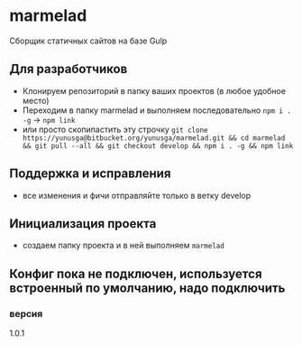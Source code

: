 # marmelad

Сборщик статичных сайтов на базе  Gulp

## Для разработчиков
- Клонируем репозиторий в папку ваших проектов (в любое удобное место)
- Переходим в папку marmelad и выполняем последовательно ```npm i . -g``` -> ```npm link```
- или просто скопипастить эту строчку ```git clone https://yunusga@bitbucket.org/yunusga/marmelad.git && cd marmelad && git pull --all && git checkout develop && npm i . -g && npm link```

## Поддержка и исправления
- все изменения и фичи отправляйте только в ветку develop

## Инициализация проекта
- создаем папку проекта и в ней выполняем ```marmelad```

## Конфиг пока не подключен, используется встроенный по умолчанию, надо подключить

### версия
1.0.1
